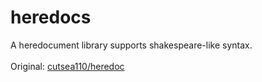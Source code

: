 # heredocs
A heredocument library supports shakespeare-like syntax.
<br><br>
Original: [cutsea110/heredoc](https://github.com/cutsea110/heredoc)

